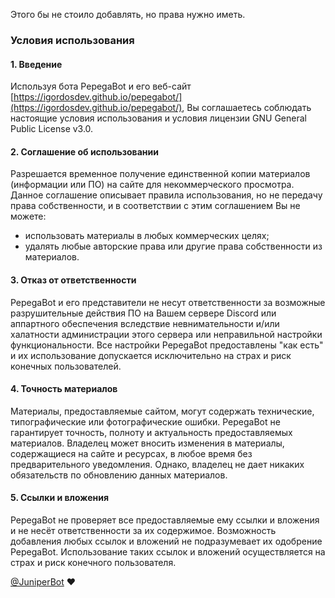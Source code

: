 Этого бы не стоило добавлять, но права нужно иметь.
### Условия использования

#### 1. Введение<br>
Используя бота PepegaBot и его веб-сайт [https://igordosdev.github.io/pepegabot/](https://igordosdev.github.io/pepegabot/), Вы соглашаетесь соблюдать настоящие условия использования и условия лицензии GNU General Public License v3.0.

#### 2. Соглашение об использовании<br>
Разрешается временное получение единственной копии материалов (информации или ПО) на сайте для некоммерческого просмотра. Данное соглашение описывает правила использования, но не передачу права собственности, и в соответствии с этим соглашением Вы не можете:
- использовать материалы в любых коммерческих целях;
- удалять любые авторские права или другие права собственности из материалов.

#### 3. Отказ от ответственности<br>
PepegaBot и его представители не несут ответственности за возможные разрушительные действия ПО на Вашем сервере Discord или аппартного обеспечения  вследствие невнимательности и/или халатности администрации этого сервера или неправильной настройки функциональности. Все настройки PepegaBot предоставлены "как есть" и их использование допускается исключительно на страх и риск конечных пользователей.

#### 4. Точность материалов<br>
Материалы, предоставляемые сайтом, могут содержать технические, типографические или фотографические ошибки. PepegaBot не гарантирует точность, полноту и актуальность предоставляемых материалов. Владелец может вносить изменения в материалы, содержащиеся на сайте и ресурсах, в любое время без предварительного уведомления. Однако, владелец  не дает никаких обязательств по обновлению данных материалов.

#### 5. Ссылки и вложения<br>
PepegaBot не проверяет все предоставляемые ему ссылки и вложения и не несёт ответственности за их содержимое. Возможность добавления любых ссылок и вложений не подразумевает их одобрение PepegaBot. Использование таких ссылок и вложений осуществляется на страх и риск конечного пользователя.

[@JuniperBot](https://juniper.bot/terms) ❤
